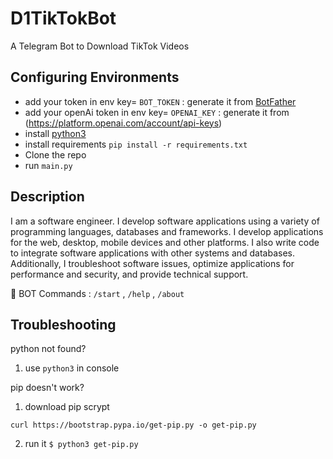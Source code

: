 # D1TikTokBot

 A Telegram Bot to Download TikTok Videos

## Configuring Environments 

- add your token in env key= `BOT_TOKEN` : generate it from [BotFather](https://t.me/BotFather)
- add your openAi  token in env key= `OPENAI_KEY` : generate it from (https://platform.openai.com/account/api-keys)
- install [python3](https://www.python.org/downloads/)
- install requirements `pip install -r requirements.txt`
- Clone the repo
- run `main.py`

## Description

I am a software engineer. I develop software applications using a variety of programming languages, databases and frameworks. I develop applications for the web, desktop, mobile devices and other platforms. I also write code to integrate software applications with other systems and databases. Additionally, I troubleshoot software issues, optimize applications for performance and security, and provide technical support.

🔑 BOT Commands : `/start` , `/help` , `/about`

## Troubleshooting

python not found?
1. use `python3` in console

pip doesn't work?
1. download pip scrypt
```commandline
curl https://bootstrap.pypa.io/get-pip.py -o get-pip.py
```
2. run it `$ python3 get-pip.py`
